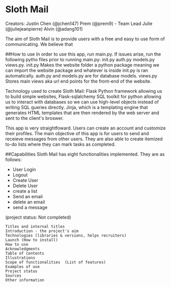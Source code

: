 # Sloth Mail
Creators:
 Justin Chen (@jchen147)
 Prem (@prem9) - Team Lead
 Julie (@juliejeanpierre)
 Alvin (@adang101)
 
 The aim of Sloth Mail is to provide users with a free and easy to use form of communicating. We believe that  

##How to use
In order to use this app, run main.py. If issues arise, run the following pytho files prior to running main.py: init.py auth.py models.py views.py.
init.py Makes the website folder a python package meaning we can import the website package and whatever is inside init.py is ran automatically. auth.py and models.py are for database models. views.py Stores main views aka url end points for the front-end of the website.

Technology used to create Sloth Mail: Flask Python framework allowing us to build simple websites, Flask-sqlalchemy SQL toolkit for python allowing us to interact with databases so we can use high-level objects instead of writing SQL queries directly. Jinja, which is a templating engine that generates HTML templates that are then rendered by the web server and sent to the client's broswer. 

This app is very straightfoward. Users can create an account and customize their profiles. The main objective of this app is for users to send and receieve messages from other users. They are also able to create itemized to-do lists where they can mark tasks as completed. 

##Capabilities
Sloth Mail has eight functionalities implemented. 
They are as follows:
- User Login
- Logout 
- Create User
- Delete User
- create a list
- Send an email
- delete an email
- send a message

(project status: Not completed)

    Titles and internal titles
    Introduction - the project's aim
    Technologies (libraries & versions, helps recruiters)
    Launch (How to install)
    How to use
    Acknowledgments
    Table of contents
    Illustrations
    Scope of functionalities  (List of features)
    Examples of use
    Project status 
    Sources
    Other information
